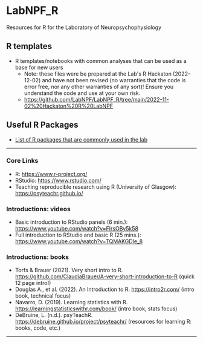 # LabNPF_R
Resources for R for the Laboratory of Neuropsychophysiology

## R templates
- R templates/notebooks with common analyses that can be used as a base for new users
  - Note: these files were be prepared at the Lab's R Hackaton (2022-12-02) and have not been revised (no warranties that the code is error free, nor any other warranties of any sort)! Ensure you understand the code and use at your own risk.
  - https://github.com/LabNPF/LabNPF_R/tree/main/2022-11-02%20Hackaton%20R%20LabNPF
  

## Useful R Packages
- [List of R packages that are commonly used in the lab](https://github.com/LabNPF/LabNPF_R/blob/main/r_packages.md)

---

### Core Links
- R: https://www.r-project.org/
- RStudio: https://www.rstudio.com/
- Teaching reproducible research using R (University of Glasgow): https://psyteachr.github.io/

### Introductions: videos
- Basic introduction to RStudio panels (6 min.): https://www.youtube.com/watch?v=FIrsOBy5k58
- Full introduction to RStudio and basic R (25 mins.): https://www.youtube.com/watch?v=TQMAKGDIe_8

### Introductions: books
- Torfs & Brauer (2021). Very short intro to R. https://github.com/ClaudiaBrauer/A-very-short-introduction-to-R (quick 12 page intro!)
- Douglas A., et al. (2022). An Introduction to R. https://intro2r.com/ (intro book, technical focus)
- Navarro, D. (2019). Learning statistics with R. https://learningstatisticswithr.com/book/ (intro book, stats focus)
- DeBruine, L. (n.d.). psyTeachR. https://debruine.github.io/project/psyteachr/ (resources for learning R: books, code, etc.)

---
